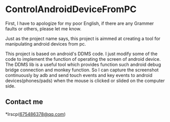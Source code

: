 ControlAndroidDeviceFromPC
==========================

First, I have to apologize for my poor English, if there are any Grammer faults or others, please let me know.

Just as the project name says, this project is aimmed at creating a tool for manipulating android devices from pc.

This project is based on android's DDMS code. I just modify some of the code to implement the function of operating the screen of android device. The DDMS lib is a useful tool which provides function such android debug bridge connection and monkey function. So I can capture the screenshot continuously by adb and send touch events and key events to android devices(phones/pads) when the mouse is clicked or slided on the computer side.

Contact me
----------
*lrscp(675486378@qq.com)
